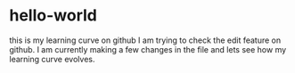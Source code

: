 # hello-world
this is my learning curve on github
I am trying to check the edit feature on github.
I am currently making a few changes in the file and lets see how my learning curve evolves.
